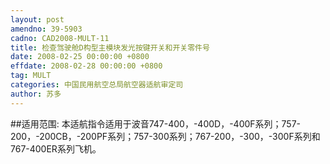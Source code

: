 ```yaml
---
layout: post
amendno: 39-5903
cadno: CAD2008-MULT-11
title: 检查驾驶舱D构型主模块发光按键开关和开关零件号
date: 2008-02-25 00:00:00 +0800
effdate: 2008-02-28 00:00:00 +0800
tag: MULT
categories: 中国民用航空总局航空器适航审定司
author: 苏多
---
```


##适用范围:
本适航指令适用于波音747-400，-400D，-400F系列；757-200，-200CB，-200PF系列；757-300系列；767-200，-300，-300F系列和767-400ER系列飞机。


